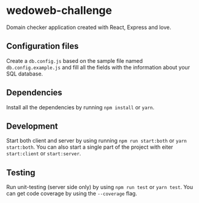 # wedoweb-challenge
Domain checker application created with React, Express and love.

## Configuration files
Create a `db.config.js` based on the sample file named `db.config.example.js` and fill all the fields with the information about your SQL database.

## Dependencies
Install all the dependencies by running `npm install` or `yarn`.

## Development
Start both client and server by using running `npm run start:both` or `yarn start:both`. You can also start a single part of the project with eiter `start:client` or `start:server`.

## Testing
Run unit-testing (server side only) by using `npm run test` or `yarn test`. You can get code coverage by using the `--coverage` flag.
